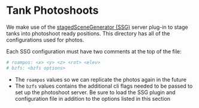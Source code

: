 # Tank Photoshoots

We make use of the [stagedSceneGenerator (SSG)](https://forums.bzflag.org/viewtopic.php?f=79&t=20051) server plug-in to stage tanks into photoshoot ready positions. This directory has all of the configurations used for photos.

Each SSG configuration must have two comments at the top of the file:

```ini
# roampos: <x> <y> <z> <rot> <elev>
# bzfs: <bzfs options>
```

- The `roampos` values so we can replicate the photos again in the future
- The `bzfs` values contains the additional cli flags needed to be passed to set up the photoshoot server. Be sure to load the SSG plugin and configuration file in addition to the options listed in this section
